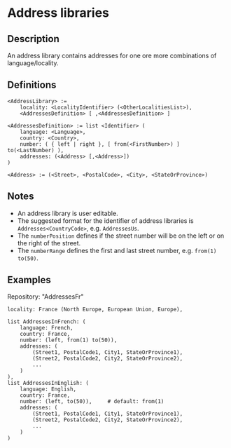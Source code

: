 # Address libraries

## Description

An address library contains addresses for one ore more combinations of language/locality.

## Definitions

~~~
<AddressLibrary> :=
	locality: <LocalityIdentifier> (<OtherLocalitiesList>),
	<AddressesDefinition> [ ,<AddressesDefinition> ]

<AddressesDefinition> := list <Identifier> (
	language: <Language>,
	country: <Country>,
	number: ( { left | right }, [ from(<FirstNumber>) ] to(<LastNumber) ),
	addresses: (<Address> [,<Address>])
)

<Address> := (<Street>, <PostalCode>, <City>, <StateOrProvince>)
~~~

## Notes
* An address library is user editable.
* The suggested format for the identifier of address libraries is `Addresses<CountryCode>`, e.g. `AddressesUs`.
* The `numberPosition` defines if the street number will be on the left or on the right of the street.
* The `numberRange` defines the first and last street number, e.g. `from(1) to(50)`.

## Examples

Repository: "AddressesFr"
~~~
locality: France (North Europe, European Union, Europe),

list AddressesInFrench: (
	language: French,
	country: France,
	number: (left, from(1) to(50)),
	addresses: (
		(Street1, PostalCode1, City1, StateOrProvince1),
		(Street2, PostalCode2, City2, StateOrProvince2),
		...
	)
),
list AddressesInEnglish: (
	language: English,
	country: France,
	number: (left, to(50)), 	# default: from(1)
	addresses: (
		(Street1, PostalCode1, City1, StateOrProvince1),
		(Street2, PostalCode2, City2, StateOrProvince2),
		...
	)
)
~~~